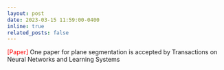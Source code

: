 ```yaml
---
layout: post
date: 2023-03-15 11:59:00-0400
inline: true
related_posts: false
---
```

<font color=red>[Paper]</font> One paper for plane segmentation is accepted by Transactions on Neural Networks and Learning Systems